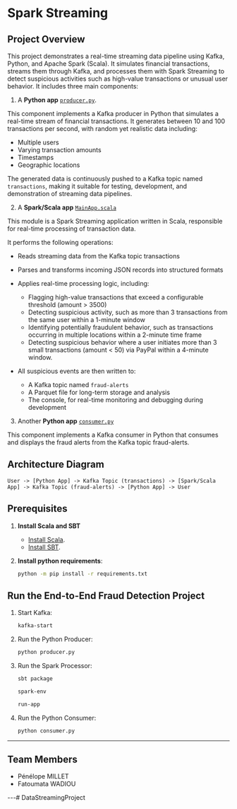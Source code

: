 # **Spark Streaming**



## **Project Overview**

This project demonstrates a real-time streaming data pipeline using Kafka, Python, and Apache Spark (Scala). It simulates financial transactions, streams them through Kafka, and processes them with Spark Streaming to detect suspicious activities such as high-value transactions or unusual user behavior. It includes three main components:

1. A **Python app** [`producer.py`](python-kafka-app/producer.py).

This component implements a Kafka producer in Python that simulates a real-time stream of financial transactions. It generates between 10 and 100 transactions per second, with random yet realistic data including:
* Multiple users
* Varying transaction amounts
* Timestamps
* Geographic locations

The generated data is continuously pushed to a Kafka topic named `transactions`, making it suitable for testing, development, and demonstration of streaming data pipelines.

2. A **Spark/Scala app** [`MainApp.scala`](fraud-detection/src/main/scala/MainApp.scala)

This module is a Spark Streaming application written in Scala, responsible for real-time processing of transaction data.

It performs the following operations:

* Reads streaming data from the Kafka topic transactions
* Parses and transforms incoming JSON records into structured formats
* Applies real-time processing logic, including:
  * Flagging high-value transactions that exceed a configurable threshold (amount > 3500)
  * Detecting suspicious activity, such as more than 3 transactions from the same user within a 1-minute window
  * Identifying potentially fraudulent behavior, such as transactions occurring in multiple locations within a 2-minute time frame
  * Detecting suspicious behavior where a user initiates more than 3 small transactions (amount < 50) via PayPal within a 4-minute window.

* All suspicious events are then written to:
  * A Kafka topic named `fraud-alerts`
  * A Parquet file for long-term storage and analysis
  * The console, for real-time monitoring and debugging during development

3. Another **Python app** [`consumer.py`](python-kafka-app/consumer.py)

This component implements a Kafka consumer in Python that consumes and displays the fraud alerts from the Kafka topic fraud-alerts.



## **Architecture Diagram**

```plaintext
User -> [Python App] -> Kafka Topic (transactions) -> [Spark/Scala App] -> Kafka Topic (fraud-alerts) -> [Python App] -> User
```



## **Prerequisites**

1. **Install Scala and SBT**
   - [Install Scala](https://www.scala-lang.org/download/).
   - [Install SBT](https://www.scala-sbt.org/download.html).

2. **Install python requirements**:
   
   ```bash
   python -m pip install -r requirements.txt
   ```

## **Run the End-to-End Fraud Detection Project**

1. Start Kafka:
   ```bash
   kafka-start
   ```

2. Run the Python Producer:
   ```bash
   python producer.py
   ```

3. Run the Spark Processor:
   ```bash
   sbt package
   ```
   ```bash
   spark-env
   ```
   ```bash
   run-app
   ```

4. Run the Python Consumer:
   ```bash
   python consumer.py
   ```


---

## Team Members

- Pénélope MILLET
- Fatoumata WADIOU

---# DataStreamingProject
